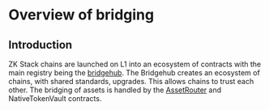 <!--- WIP --->
<!--- This document will be extended once interop docs come in place --->

# Overview of bridging

## Introduction

ZK Stack chains are launched on L1 into an ecosystem of contracts with the main registry being the [bridgehub](../chain_management/bridgehub.md). The Bridgehub creates an
ecosystem of chains, with shared standards, upgrades. This allows chains to trust each other. The bridging of assets is handled by the [AssetRouter](./asset_router_and_ntv/asset_router.md) and NativeTokenVault contracts.